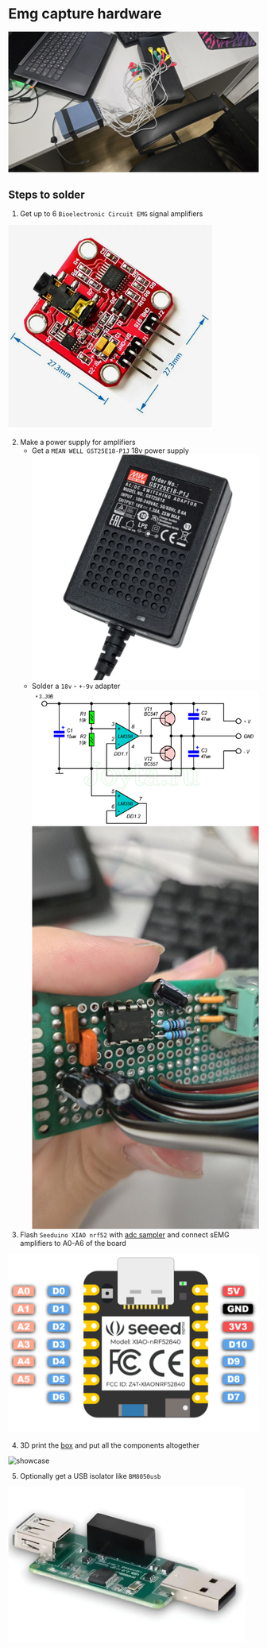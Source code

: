 # Emg capture hardware

![Box showcase](fig/final_box.jpg)

## Steps to solder

1. Get up to 6 `Bioelectronic Circuit EMG` signal amplifiers

![amp](fig/amp.png)

2. Make a power supply for amplifiers
    - Get a `MEAN WELL GST25E18-P1J` 18v power supply 
    ![MEAN WELL GST25E18-P1J](fig/power18v.png)
    - Solder a `18v` - `+-9v` adapter ![schematic](fig/polar_converter.png)
    ![irl](fig/polar_converter_irl.jpg)
3. Flash `Seeduino XIAO nrf52` with [adc sampler](xiao_adc_sampler/src/main.c) and connect sEMG amplifiers to A0-A6 of the board

![xiao board](fig/xiao.png)

4. 3D print the [box](3d/box.plasticity) and put all the components altogether

![showcase](fig/box1.jpg)

5. Optionally get a USB isolator like `BM8050usb`

![usb isolator](fig/usb_isolator.png)